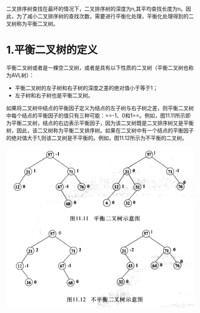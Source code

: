 二叉排序树查找在最坏的情况下，二叉排序树的深度为n,其平均查找长度为n。因此，为了减小二叉排序树的查找次数，需要进行平衡化处理，平衡化处理得到的二叉树称为平衡二叉树。

# 1.平衡二叉树的定义

平衡二叉树或者是一棵空二叉树，或者是具有以下性质的二叉树（平衡二叉树也称为AVL树）：

+ 平衡二叉树的左子树和右子树的深度之差的绝对值小于等于1；
+ 左子树和右子树也是平衡二叉树。

如果将二叉树中结点的平衡因子定义为结点的左子树与右子树之差，则平衡二叉树中每个结点的平衡因子的值只有三种可能：==-1、0和1==。例如，图11.11所示即为平衡二叉树，结点的右边表示平衡因子，因为该二叉树既是二叉排序树又是平衡树，因此，该二又树称为平衡二叉排序树。如果在二叉树中有一个结点的平衡因子的绝对值大于1,则该二叉树是不平衡的。例如，图11.12所示为不平衡的二叉树。

![1605429698219](assets/1605429698219.png)